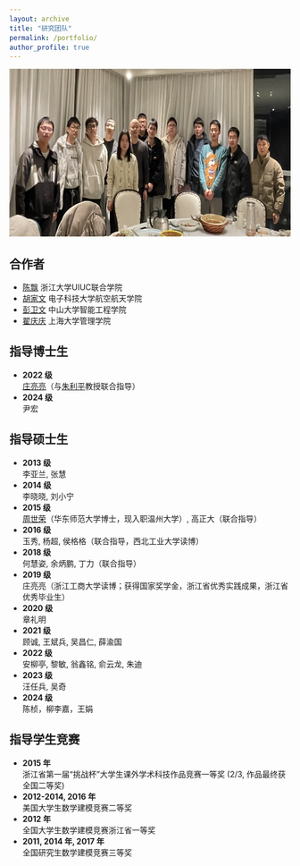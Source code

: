 ```yaml
---
layout: archive
title: "研究团队"
permalink: /portfolio/
author_profile: true
---
```


<div style="text-align: center;">
  <img src="/images/team.jpg" alt="" style="width: 750px; height: 300px;" />
</div> 



## 合作者

- [陈飘](https://zjui.intl.zju.edu.cn/team/teacherinfo/2329) 浙江大学UIUC联合学院
- [胡家文](https://www.iaa.uestc.edu.cn/info/1094/5133.htm) 电子科技大学航空航天学院
- [彭卫文](https://ise.sysu.edu.cn/teacher/teacher02/1359666.htm) 中山大学智能工程学院
- [翟庆庆](https://ms.shu.edu.cn/info/1257/15050.htm) 上海大学管理学院


## 指导博士生

- **2022 级**  
  [庄亮亮](https://zll-blog.netlify.app/)（与[朱利平](http://isbd.ruc.edu.cn/sztd/1300f3797f4e477789514056a51c9dfa.htm)教授联合指导）  
- **2024 级**  
  尹宏

## 指导硕士生

- **2013 级**  
  李亚兰, 张慧  
- **2014 级**  
  李晓晓, 刘小宁  
- **2015 级**  
  [周世荣](https://slxy.wzu.edu.cn/zsr.pdf)（华东师范大学博士，现入职温州大学）, 高正大（联合指导）  
- **2016 级**  
  玉秀, 杨超, 侯格格（联合指导，西北工业大学读博）  
- **2018 级**  
  何慧姿, 余炳鹏, 丁力（联合指导）  
- **2019 级**  
  庄亮亮（浙江工商大学读博；获得国家奖学金，浙江省优秀实践成果，浙江省优秀毕业生）  
- **2020 级**  
  章礼明  
- **2021 级**  
  顾诚, 王斌兵, 吴昌仁, 薛渝国  
- **2022 级**  
  安柳亭, 黎敏, 翁鑫铭, 俞云龙, 朱迪  
- **2023 级**  
  汪任兵, 吴奇  
- **2024 级**  
  陈桢，柳李嘉，王娟

## 指导学生竞赛

- **2015 年**  
  浙江省第一届“挑战杯”大学生课外学术科技作品竞赛一等奖 (2/3, 作品最终获全国二等奖)  
- **2012-2014, 2016 年**  
  美国大学生数学建模竞赛二等奖  
- **2012 年**  
  全国大学生数学建模竞赛浙江省一等奖  
- **2011, 2014 年, 2017 年**  
  全国研究生数学建模竞赛三等奖


